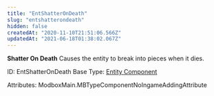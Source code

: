 ```yaml
---
title: "EntShatterOnDeath"
slug: "entshatterondeath"
hidden: false
createdAt: "2020-11-10T21:51:06.566Z"
updatedAt: "2021-06-18T01:38:02.067Z"
---
```

**Shatter On Death**
Causes the entity to break into pieces when it dies.

ID: EntShatterOnDeath
Base Type: [Entity Component](doc:componententity)


Attributes:
ModboxMain.MBTypeComponentNoIngameAddingAttribute